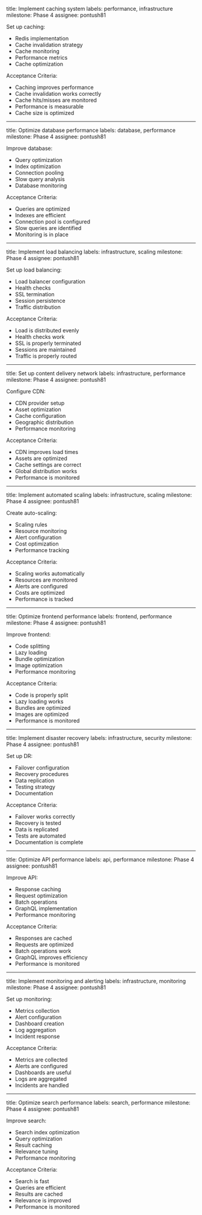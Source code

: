 title: Implement caching system
labels: performance, infrastructure
milestone: Phase 4
assignee: pontush81

Set up caching:
- Redis implementation
- Cache invalidation strategy
- Cache monitoring
- Performance metrics
- Cache optimization

Acceptance Criteria:
- Caching improves performance
- Cache invalidation works correctly
- Cache hits/misses are monitored
- Performance is measurable
- Cache size is optimized

---
title: Optimize database performance
labels: database, performance
milestone: Phase 4
assignee: pontush81

Improve database:
- Query optimization
- Index optimization
- Connection pooling
- Slow query analysis
- Database monitoring

Acceptance Criteria:
- Queries are optimized
- Indexes are efficient
- Connection pool is configured
- Slow queries are identified
- Monitoring is in place

---
title: Implement load balancing
labels: infrastructure, scaling
milestone: Phase 4
assignee: pontush81

Set up load balancing:
- Load balancer configuration
- Health checks
- SSL termination
- Session persistence
- Traffic distribution

Acceptance Criteria:
- Load is distributed evenly
- Health checks work
- SSL is properly terminated
- Sessions are maintained
- Traffic is properly routed

---
title: Set up content delivery network
labels: infrastructure, performance
milestone: Phase 4
assignee: pontush81

Configure CDN:
- CDN provider setup
- Asset optimization
- Cache configuration
- Geographic distribution
- Performance monitoring

Acceptance Criteria:
- CDN improves load times
- Assets are optimized
- Cache settings are correct
- Global distribution works
- Performance is monitored

---
title: Implement automated scaling
labels: infrastructure, scaling
milestone: Phase 4
assignee: pontush81

Create auto-scaling:
- Scaling rules
- Resource monitoring
- Alert configuration
- Cost optimization
- Performance tracking

Acceptance Criteria:
- Scaling works automatically
- Resources are monitored
- Alerts are configured
- Costs are optimized
- Performance is tracked

---
title: Optimize frontend performance
labels: frontend, performance
milestone: Phase 4
assignee: pontush81

Improve frontend:
- Code splitting
- Lazy loading
- Bundle optimization
- Image optimization
- Performance monitoring

Acceptance Criteria:
- Code is properly split
- Lazy loading works
- Bundles are optimized
- Images are optimized
- Performance is monitored

---
title: Implement disaster recovery
labels: infrastructure, security
milestone: Phase 4
assignee: pontush81

Set up DR:
- Failover configuration
- Recovery procedures
- Data replication
- Testing strategy
- Documentation

Acceptance Criteria:
- Failover works correctly
- Recovery is tested
- Data is replicated
- Tests are automated
- Documentation is complete

---
title: Optimize API performance
labels: api, performance
milestone: Phase 4
assignee: pontush81

Improve API:
- Response caching
- Request optimization
- Batch operations
- GraphQL implementation
- Performance monitoring

Acceptance Criteria:
- Responses are cached
- Requests are optimized
- Batch operations work
- GraphQL improves efficiency
- Performance is monitored

---
title: Implement monitoring and alerting
labels: infrastructure, monitoring
milestone: Phase 4
assignee: pontush81

Set up monitoring:
- Metrics collection
- Alert configuration
- Dashboard creation
- Log aggregation
- Incident response

Acceptance Criteria:
- Metrics are collected
- Alerts are configured
- Dashboards are useful
- Logs are aggregated
- Incidents are handled

---
title: Optimize search performance
labels: search, performance
milestone: Phase 4
assignee: pontush81

Improve search:
- Search index optimization
- Query optimization
- Result caching
- Relevance tuning
- Performance monitoring

Acceptance Criteria:
- Search is fast
- Queries are efficient
- Results are cached
- Relevance is improved
- Performance is monitored 